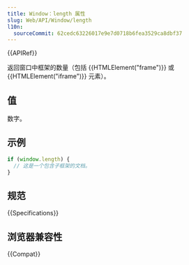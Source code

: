 ```yaml
---
title: Window：length 属性
slug: Web/API/Window/length
l10n:
  sourceCommit: 62cedc63226017e9e7d0718b6fea3529ca8dbf37
---
```


{{APIRef}}

返回窗口中框架的数量（包括 {{HTMLElement("frame")}} 或 {{HTMLElement("iframe")}} 元素）。

## 值

数字。

## 示例

```js
if (window.length) {
  // 这是一个包含子框架的文档。
}
```

## 规范

{{Specifications}}

## 浏览器兼容性

{{Compat}}
